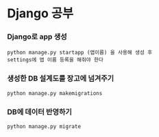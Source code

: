 # Django 공부
### Django로 app 생성
```
python manage.py startapp (앱이름) 을 사용해 생성 후
settings에 앱 이름 등록을 해줘야 한다
```
### 생성한 DB 설계도를 장고에 넘겨주기
```
python manage.py makemigrations
```
### DB에 데이터 반영하기
```
python manage.py migrate
```
